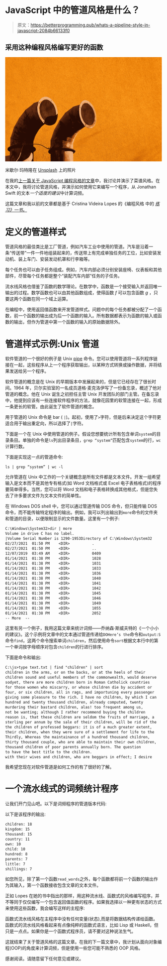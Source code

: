 # JavaScript 中的管道风格是什么？

> 原文：<https://betterprogramming.pub/whats-a-pipeline-style-in-javascript-2084b66133f0>

## 采用这种编程风格编写更好的函数

![](img/264cc7c95c0267e0406ed5ce18b11e4a.png)

米歇尔·玛特隆在 [Unsplash](https://unsplash.com?utm_source=medium&utm_medium=referral) 上的照片

在我的[上一篇关于 JavaScript 编程风格的文章](/whats-the-cookbook-style-in-javascript-be98658d5be1)中，我讨论并演示了菜谱风格。在本文中，我将讨论管道风格，并演示如何使用它来编写一个程序，从 Jonathan Swift 的文本*一个适度的建议*中计算词频。

这篇文章和我以前的文章都是基于 Cristina Videira Lopes 的《编程风格 中的 [*练习》一书。*](https://www.amazon.com/Exercises-Programming-Style-Cristina-Videira/dp/0367350203)

# 定义的管道样式

管道风格的最佳类比是工厂管道，例如汽车工业中使用的管道。汽车是沿着一条“传送带”一件一件地组装起来的，传送带上有完成单独任务的工位，比如安装发动机、装上车门、安装发动机罩和行李箱等。

每个任务也可以由子任务组成。例如，汽车内部必须分别安装座椅、仪表板和其他部件，尽管每个任务都是整个“装配汽车内部”任务的子任务。

流水线风格也借鉴了函数的数学理论。在数学中，函数是一个接受输入并返回唯一输出的过程。数学函数也可以由其他函数组成，使得函数 *f* 可以包含函数 *g* ，只要这两个函数在同一个域上运算。

在编程中，使用返回值函数来开发管道样式。问题中的每个任务都被分配了一个函数，前一个函数的输出成为后一个函数的输入。所有数据都表示为函数的输入或函数的输出，但作为管道中第一个函数的输入的原始数据除外。

# 管道样式示例:Unix 管道

软件管道的一个很好的例子是 Unix [pipe](https://en.wikipedia.org/wiki/Pipeline_(Unix)) 命令。您可以使用管道将一系列程序链接在一起，这些程序从上一个程序获取输出，以某种方式转换或操作数据，并将结果发送给另一个程序。

软件管道的概念是在 Unix 的早期版本中发展起来的，但是它已经存在了很长时间。1964 年，贝尔实验室的一名成员道格·麦克洛伊写了一份备忘录，概述了他对管道的概念。他在 Unix 诞生之初担任主管 Unix 开发团队的部门主管。在备忘录中，他提到应该有一些连接软件程序的方法，就像花园里的软管连接在一起，形成一条更长的软管。由此诞生了软件管道的概念。

用于管道的 Unix 命令是 bar ( `|`)。起初，使用了`>`字符，但是后来决定这个字符更适合用于输出重定向，所以选择了`|`字符。

下面是一个在 Unix 中使用管道的例子。假设您想要统计所有包含单词`system`的目录条目。单独的命令是`ls`列出目录条目，`grep “system”`匹配包含`system`的行，`wc`计算行数。

下面是实现这一点的管道命令:

```
ls | grep “system” | wc -l
```

允许管道在 Unix 中工作的一个关键概念是所有文件都是文本文件。开发一组希望输入是文本而不是其他专有格式(如 Word 文档格式或 Excel 电子表格格式)的程序要简单得多。当然，您可以将 Word 文档和电子表格转换成其他格式，但是您失去了许多要求文件为文本文件的简单性。

在 Windows DOS shell 中，您可以通过管道传输 DOS 命令，但只能传输 DOS 命令，而不能传输特定程序的输出。例如，我可以列出输出到`more`命令的文件夹和管道的目录，以便限制显示的文件数量。这里有一个例子:

```
C:\Windows\System32>dir | more
Volume in drive C has no label.
|Volume Serial Number is 1290-1953Directory of C:\Windows\System32
02/27/2021  01:50 PM    <DIR>          .
02/27/2021  01:50 PM    <DIR>          ..
12/07/2019  03:49 AM    <DIR>          0409
01/14/2021  01:38 PM    <DIR>          1028
01/14/2021  01:38 PM    <DIR>          1031
01/14/2021  01:38 PM    <DIR>          1033
01/14/2021  01:38 PM    <DIR>          1036
01/14/2021  01:38 PM    <DIR>          1040
01/14/2021  01:38 PM    <DIR>          1041
01/14/2021  01:38 PM    <DIR>          1042
01/14/2021  01:38 PM    <DIR>          1045
01/14/2021  01:38 PM    <DIR>          1046
01/14/2021  01:38 PM    <DIR>          1049
01/14/2021  01:38 PM    <DIR>          1055
01/14/2021  01:38 PM    <DIR>          2052
-- More  --
```

这里有另一个例子，我用这篇文章来统计词频——乔纳森·斯威夫特的《一个小小的建议》。这个示例将文章中的文本通过管道传递给`DOHere’s the`命令和`output:S`命令`find`，这两个命令搜索单词`children`，然后使用命令`sort`根据文本行中的第一个单词按字母顺序对包含`children`的行进行排序。

下面是命令和输出:

```
C:\js>type text.txt | find "children" | sort
children in the arms, or on the backs, or at the heels of their
children sound and useful members of the commonwealth, would deserve sodyet, there are more children born in Roman Catholick countries 
for those women who miscarry, or whose children die by accident or
four, or six children, all in rags, and importuning every passenger 
giving some pleasure to the rich. I have no children, by which I can
hundred and twenty thousand children, already computed, twenty 
murdering their bastard children, alas! too frequent among us,
not be wanting; although I rather recommend buying the children 
reason is, that these children are seldom the fruits of marriage, a
sterling per annum by the sale of their children, will be rid of the
the children of professed beggars: it is of a much greater extent,
their children, when they were sure of a settlement for life to the
Thirdly, Whereas the maintainance of a hundred thousand children, 
thirty thousand couple, who are able to maintain their own children,
thousand children of poor parents annually born. The question 
to have the best title to the children.
with their wives and children, who are beggars in effect; I desire
```

我希望您现在对软件管道是如何工作的有了很好的了解。

# 一个流水线式的词频统计程序

让我们开门见山吧。以下是词频程序的管道版本代码:

以下是该程序的输出:

```
children: 18
kingdom: 15
thousand: 15
country: 11
own: 10
child: 10
hundred: 8
parents: 7
little: 7
shillings: 7
```

如您所见，除了第一个函数`read_words`之外，每个函数都将前一个函数的输出作为其输入，第一个函数接收包含文章的文本文件。

正如 Lopes 在她的书中指出的那样，用这种流水线、函数式的风格编写程序，并不等同于仅仅编写一个包含返回值函数的程序。如果我选择以一种更有状态的方式来使用这些函数，我会编写这样的主程序:

函数式流水线风格在主程序中没有任何变量(状态),而是将数据结构传递给函数。函数式的流水线风格看起来有点像纯粹的函数式语言，比如 Lisp 或 Haskell，但只是一点点。如果你是一个函数式程序员，请不要对这种说法生气。

这就结束了关于管道风格的这篇文章。在我的下一篇文章中，我计划从面向对象编程(OOP)的角度来计算词频，但是使用一些您可能不熟悉的 OOP 风格。

感谢阅读。请随意留下任何意见或建议。